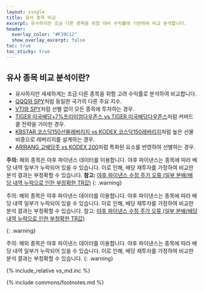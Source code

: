 ```yaml
---
layout: single
title: 유사 종목 비교
excerpt: 유사하지만 조금 다른 종목을 위험 대비 수익률에 기반하여 비교 분석합니다.
header:
  overlay_color: "#F39C12"
  show_overlay_excerpt: false
toc: true
toc_sticky: true
---
```


## 유사 종목 비교 분석이란?

- 유사하지만 세세하게는 조금 다른 종목을 위험 고려 수익률로 분석하여 비교합니다.
- [QQQ와 SPY](/qqq-vs-spy/)처럼 동일한 국가의 다른 주요 지수.
- [VTI와 SPY](/vti-vs-spy/)처럼 선별 없이 모든 종목에 투자하는 경우.
- [TIGER 미국배당+7%프리미엄다우존스 vs TIGER 미국배당다우존스](/458760-vs-458730/)처럼 커버드콜 전략을 가미한 경우.
- [KBSTAR 코스닥150선물레버리지 vs KODEX 코스닥150레버리지](/278240-vs-233740/)처럼 높은 선물 비중으로 레버리지를 설계하는 경우.
- [ARIRANG 고배당주 vs KODEX 200](/161510-vs-069500/)처럼 특화된 요소를 반영하여 선별하는 경우.



<b>주의:</b> 해외 종목은 야후 파이낸스 데이터를 이용합니다. 야후 파이낸스는 종목에 따라 배당 내역 일부가 누락되어 있을 수 있습니다. 이로 인해, 배당 재투자를 가정하여 비교한 분석 결과는 부정확할 수 있습니다. <b>참고:</b> [야후 파이낸스 수정 주가 오류 (일부 분배/배당 내역 누락으로 인한 부정확한 TR값)](https://kongdori.tistory.com/283)
{: .warning}


주의: 해외 종목은 야후 파이낸스 데이터를 이용합니다. 야후 파이낸스는 종목에 따라 배당 내역 일부가 누락되어 있을 수 있습니다. 이로 인해, 배당 재투자를 가정하여 비교한 분석 결과는 부정확할 수 있습니다. 참고: [야후 파이낸스 수정 주가 오류 (일부 분배/배당 내역 누락으로 인한 부정확한 TR값)](https://kongdori.tistory.com/283)

{: .warning}


주의: 해외 종목은 야후 파이낸스 데이터를 이용합니다. 야후 파이낸스는 종목에 따라 배당 내역 일부가 누락되어 있을 수 있습니다. 이로 인해, 배당 재투자를 가정하여 비교한 분석 결과는 부정확할 수 있습니다.
{: .warning}


{% include_relative vs_md.inc %}

{% include commons/footnotes.md %}
